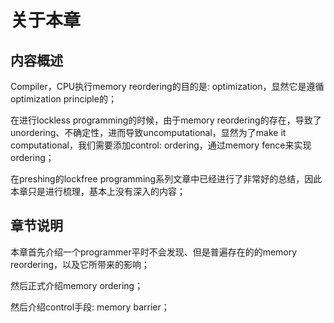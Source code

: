 # 关于本章

## 内容概述

Compiler，CPU执行memory reordering的目的是: optimization，显然它是遵循optimization principle的；

在进行lockless programming的时候，由于memory reordering的存在，导致了unordering、不确定性，进而导致uncomputational，显然为了make it computational，我们需要添加control: ordering，通过memory fence来实现ordering；

在preshing的lockfree programming系列文章中已经进行了非常好的总结，因此本章只是进行梳理，基本上没有深入的内容；

## 章节说明

本章首先介绍一个programmer平时不会发现、但是普遍存在的的memory reordering，以及它所带来的影响；

然后正式介绍memory ordering；

然后介绍control手段: memory barrier；


